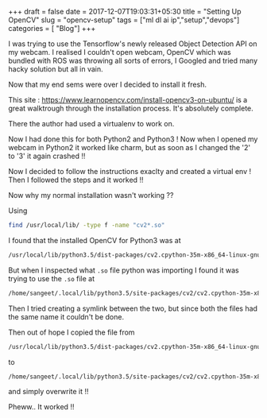 +++
draft = false
date = 2017-12-07T19:03:31+05:30
title = "Setting Up OpenCV"
slug = "opencv-setup"
tags = ["ml dl ai ip","setup","devops"]
categories = [ "Blog"]
+++

I was trying to use the Tensorflow's newly released Object Detection API on my webcam.
I realised I couldn't open webcam, OpenCV which was bundled with ROS was throwing all sorts of errors, I Googled and tried many hacky solution but all in vain.


Now that my end sems were over I decided to install it fresh.

This site : https://www.learnopencv.com/install-opencv3-on-ubuntu/ is a great walktrough through the installation process.
It's absolutely complete.

There the author had used a virtualenv to work on.

Now I had done this for both Python2 and Python3 !
Now when I opened my webcam in Python2 it worked like charm, but as soon  as I changed the '2' to '3' it again crashed !!

Now I decided to follow the instructions exaclty and created a virtual env !
Then I followed the steps and it worked !!

Now why my normal installation wasn't working ??


Using
```bash
find /usr/local/lib/ -type f -name "cv2*.so"
```
I found that the installed OpenCV for Python3 was at 
```bash
/usr/local/lib/python3.5/dist-packages/cv2.cpython-35m-x86_64-linux-gnu.so
```

But when I inspected what `.so` file python was importing I found it was trying to use the `.so` file at
```bash
/home/sangeet/.local/lib/python3.5/site-packages/cv2/cv2.cpython-35m-x86_64-linux-gnu.so
```


Then I tried creating a symlink between the two, but since both the files had the same name it couldn't be done.

Then out of hope I copied the file from
```bash
/usr/local/lib/python3.5/dist-packages/cv2.cpython-35m-x86_64-linux-gnu.so
```
to 
```bash
/home/sangeet/.local/lib/python3.5/site-packages/cv2/cv2.cpython-35m-x86_64-linux-gnu.so
``` 
and simply overwrite it !!

Pheww.. It worked !!

